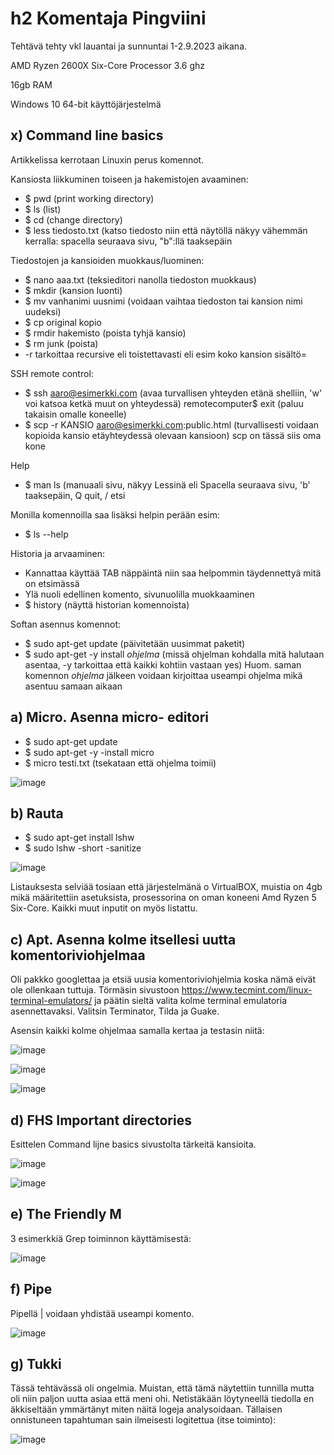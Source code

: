 # h2 Komentaja Pingviini

Tehtävä tehty vkl lauantai ja sunnuntai 1-2.9.2023 aikana.

AMD Ryzen 2600X Six-Core Processor 3.6 ghz

16gb RAM

Windows 10 64-bit käyttöjärjestelmä

## x) Command line basics

Artikkelissa kerrotaan Linuxin perus komennot.

Kansiosta liikkuminen toiseen ja hakemistojen avaaminen:

- $ pwd (print working directory)
- $ ls (list)
- $ cd (change directory) 
- $ less tiedosto.txt (katso tiedosto niin että näytöllä näkyy vähemmän kerralla: spacella seuraava sivu, "b":llä taaksepäin
  
Tiedostojen ja kansioiden muokkaus/luominen:

- $ nano aaa.txt (teksieditori nanolla tiedoston muokkaus)
- $ mkdir (kansion luonti)
- $ mv vanhanimi uusnimi (voidaan vaihtaa tiedoston tai kansion nimi uudeksi)
- $ cp original kopio 
- $ rmdir hakemisto (poista tyhjä kansio)
- $ rm junk (poista)
- -r tarkoittaa recursive eli toistettavasti eli esim koko kansion sisältö=

SSH remote control:

- $ ssh aaro@esimerkki.com (avaa turvallisen yhteyden etänä shelliin, 'w' voi katsoa ketkä muut on yhteydessä)
  remotecomputer$ exit (paluu takaisin omalle koneelle)
- $ scp -r KANSIO aaro@esimerkki.com:public.html (turvallisesti voidaan kopioida kansio etäyhteydessä olevaan kansioon) scp on tässä siis oma kone

 Help
 
 - $ man ls (manuaali sivu, näkyy Lessinä eli Spacella seuraava sivu, 'b' taaksepäin, Q quit, / etsi
    
Monilla komennoilla saa lisäksi helpin perään esim:

- $ ls --help

Historia ja arvaaminen:

- Kannattaa käyttää TAB näppäintä niin saa helpommin täydennettyä mitä on etsimässä
- Ylä nuoli edellinen komento, sivunuolilla muokkaaminen
- $ history (näyttä historian komennoista)

Softan asennus komennot:

- $ sudo apt-get update (päivitetään uusimmat paketit)
- $ sudo apt-get -y install *ohjelma* (missä ohjelman kohdalla mitä halutaan asentaa, -y tarkoittaa että kaikki kohtiin vastaan yes)
Huom. saman komennon *ohjelma* jälkeen voidaan kirjoittaa useampi ohjelma mikä asentuu samaan aikaan

## a) Micro. Asenna micro- editori

- $ sudo apt-get update
- $ sudo apt-get -y -install micro
- $ micro testi.txt (tsekataan että ohjelma toimii)


![image](https://github.com/aarott/linuxpalvelimet/assets/78908566/ff1810f5-e785-4b0f-9916-7a6aefa162f4)

## b) Rauta

- $ sudo apt-get install lshw 
- $ sudo lshw -short -sanitize

![image](https://github.com/aarott/linuxpalvelimet/assets/78908566/55dd8749-1319-4a12-87fc-5d0ade1c83e1)


Listauksesta selviää tosiaan että järjestelmänä o VirtualBOX, muistia on 4gb mikä määritettiin asetuksista, prosessorina on oman koneeni Amd Ryzen 5 Six-Core. Kaikki muut inputit on myös listattu.

## c) Apt. Asenna kolme itsellesi uutta komentoriviohjelmaa

Oli pakkko googlettaa ja etsiä uusia komentoriviohjelmia koska nämä eivät ole ollenkaan tuttuja.
Törmäsin sivustoon https://www.tecmint.com/linux-terminal-emulators/ ja päätin sieltä valita kolme terminal emulatoria asennettavaksi.
Valitsin Terminator, Tilda ja Guake.

Asensin kaikki kolme ohjelmaa samalla kertaa ja testasin niitä:

![image](https://github.com/aarott/linuxpalvelimet/assets/78908566/a2b3d7de-2d8f-4c10-91e4-110ccf6ad894)

![image](https://github.com/aarott/linuxpalvelimet/assets/78908566/58d8f454-4bfb-4403-85ef-5f97f7d3a9ee)

![image](https://github.com/aarott/linuxpalvelimet/assets/78908566/74bd1604-3259-4060-af14-d46f99a9a367)




## d) FHS Important directories

Esittelen Command lijne basics sivustolta tärkeitä kansioita.


![image](https://github.com/aarott/linuxpalvelimet/assets/78908566/e42675ea-ae3f-49dc-918a-30f55b7882da)


![image](https://github.com/aarott/linuxpalvelimet/assets/78908566/04007b4f-f591-4fac-9491-b78b93ef8cfb)


## e) The Friendly M

3 esimerkkiä Grep toiminnon käyttämisestä:


![image](https://github.com/aarott/linuxpalvelimet/assets/78908566/7a77f17b-dd0d-47d2-bb53-864ea0174eb2)


## f) Pipe


Pipellä | voidaan yhdistää useampi komento.


![image](https://github.com/aarott/linuxpalvelimet/assets/78908566/a50a48d1-d99a-4cf9-98df-5e39e1f835f5)



## g) Tukki

Tässä tehtävässä oli ongelmia. Muistan, että tämä näytettiin tunnilla mutta oli niin paljon uutta asiaa että meni ohi.
Netistäkään löytyneellä tiedolla en äkkiseltään ymmärtänyt miten näitä logeja analysoidaan. 
Tällaisen onnistuneen tapahtuman sain ilmeisesti logitettua (itse toiminto):

![image](https://github.com/aarott/linuxpalvelimet/assets/78908566/9bf921a4-02f3-49f5-82ef-90c8c801bfe9)














 


  
